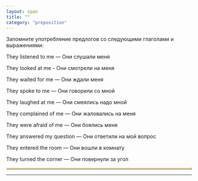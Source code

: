 ```yaml
---
layout: span
title: ""
category: "preposition"
---
```

<span class="rules"><p>Запомните употребление предлогов со следующими глаголами и выражениями:</p>
<p>They listened to me — Они слушали меня </p>
<p>They looked at me  - Они смотрели на меня </p>
<p>They waited for me — Они ждали меня</p>
<p> They spoke to me — Они говорили со мной</p>
<p> They laughed at me — Они смеялись надо мной</p>
<p>They complained of me — Они жаловались на меня</p>
<p> They were afraid of me — Они боялись меня</p>
<p>They answered my question — Они ответили на мой вопрос</p>
<p>They entered  the room — Они вошли в комнату</p>
<p>They turned the corner — Они повернули за угол</p></span>

<td valign="top" width="10%">
 
 <p style="font:80%;background: honeydew;border:3px outset #ffeecc;text-align:center"></p>
  
   
  <hr>
<p style="font:80%; color:#dedede"> <!--6020d6ff-->  <!--6020d6ff--></p>
 
  
  
 
</td>
<p></p>